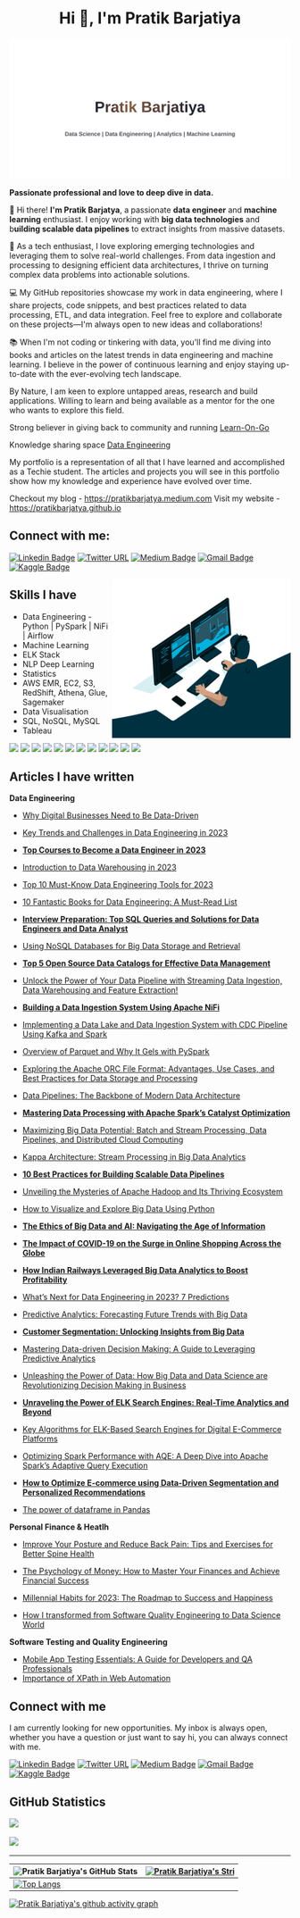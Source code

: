 <h1 align="center">Hi 👋, I'm Pratik Barjatiya</h1>

![Pratik Barjatiya](https://raw.githubusercontent.com/pratikbarjatya/pratikbarjatya/master/assets/images/Banner.svg)

[1.1]: https://github.com/pratikbarjatya/pratikbarjatya/blob/master/assets/icons/LinkedIn.svg (linkedin)
[2.1]: https://github.com/pratikbarjatya/pratikbarjatya/blob/master/assets/icons/email.png (mail)
[3.1]: https://github.com/pratikbarjatya/pratikbarjatya/blob/master/assets/icons/medium39.png (medium)
[4.1]: https://github.com/pratikbarjatya/pratikbarjatya/blob/master/assets/icons/Kaggle.svg (kaggle)

[1]: https://www.linkedin.com/in/pratik-barjatiya/
[2]: mailto:pratikbarjatya@gmail.com
[3]: https://medium.com/@pratikbarjatya
[4]: https://www.kaggle.com/pra0705

**Passionate professional and love to deep dive in data.**
  
👋 Hi there! **I'm Pratik Barjatya**, a passionate **data engineer** and **machine learning** enthusiast. I enjoy working with **big data technologies** and b**uilding scalable data pipelines** to extract insights from massive datasets.

🚀 As a tech enthusiast, I love exploring emerging technologies and leveraging them to solve real-world challenges. From data ingestion and processing to designing efficient data architectures, I thrive on turning complex data problems into actionable solutions.

💻 My GitHub repositories showcase my work in data engineering, where I share projects, code snippets, and best practices related to data processing, ETL, and data integration. Feel free to explore and collaborate on these projects—I'm always open to new ideas and collaborations!

📚 When I'm not coding or tinkering with data, you'll find me diving into books and articles on the latest trends in data engineering and machine learning. I believe in the power of continuous learning and enjoy staying up-to-date with the ever-evolving tech landscape.

By Nature, I am keen to explore untapped areas, research and build applications. Willing to learn and being available as a mentor for the one who wants to explore this field.
 
Strong believer in giving back to community and running [Learn-On-Go](https://www.linkedin.com/groups/13913721/) 

Knowledge sharing space [Data Engineering](https://dataengineering.quora.com/)

My portfolio is a representation of all that I have learned and accomplished as a Techie student. 
The articles and projects you will see in this portfolio show how my knowledge and experience have evolved over time.

Checkout my blog - https://pratikbarjatya.medium.com
Visit my website - https://pratikbarjatya.github.io


## Connect with me:

[![Linkedin Badge](https://img.shields.io/badge/-LinkedIn-blue?style=flat-square&logo=Linkedin&logoColor=white&link=https://www.linkedin.com/in/pratik-barjatiya)](https://www.linkedin.com/in/pratik-barjatiya)
[![Twitter URL](https://img.shields.io/badge/Twitter-1DA1F2?style=flat-square&logo=twitter&logoColor=white&link=https://twitter.com/pratik007a)](https://twitter.com/pratik007a)
[![Medium Badge](https://img.shields.io/badge/-Medium-000000?style=flat-square&labelColor=000000&logo=medium&logoColor=white&link=https://medium.com/@pratikbarjatya)](https://medium.com/@pratikbarjatya)
[![Gmail Badge](https://img.shields.io/badge/-Gmail-c14438?style=flat-square&logo=Gmail&logoColor=white&link=mailto:pratikbarjatya@gmail.com)](mailto:pratikbarjatya@gmail.com)
[![Kaggle Badge](https://img.shields.io/badge/-Kaggle-20BEFF?style=flat-square&logo=Kaggle&logoColor=white&link=https://www.kaggle.com/pra0705)](https://www.kaggle.com/pra0705) 
<!-- ---- -->

 <img align="right" alt="GIF" src="https://raw.githubusercontent.com/pratikbarjatya/pratikbarjatya/master/assets/images/codegif.gif" width="320" height="284" />

## Skills I have

* Data Engineering - Python | PySpark | NiFi | Airflow
* Machine Learning
* ELK Stack
* NLP Deep Learning
* Statistics
* AWS EMR, EC2, S3, RedShift, Athena, Glue, Sagemaker 
* Data Visualisation
* SQL, NoSQL, MySQL
* Tableau

![](https://img.shields.io/badge/Code-Python-informational?style=flat&logo=python&logoColor=white&color=2CD4A7)
![](https://img.shields.io/badge/Database-InfluxDB-informational?style=flat&logo=influxdb&logoColor=white&color=2CD4A7)
![](https://img.shields.io/badge/Database-PostgreSQL-informational?style=flat&logo=postgresql&logoColor=white&color=2CD4A7)
![](https://img.shields.io/badge/Frontend-HTML-informational?style=flat&logo=html5&logoColor=white&color=2CD4A7)
![](https://img.shields.io/badge/Frontend-CSS-informational?style=flat&logo=css&logoColor=white&color=2CD4A7)
![](https://img.shields.io/badge/Shell-Bash-informational?style=flat&logo=bash&logoColor=white&color=2CD4A7)
![](https://img.shields.io/badge/DeepLearning-Keras-informational?style=flat&logo=pytorch&logoColor=white&color=2CD4A7)
![](https://img.shields.io/badge/DeepLearning-PyTorch-informational?style=flat&logo=keras&logoColor=white&color=2CD4A7)
![](https://img.shields.io/badge/ML-ScikitLearn-informational?style=flat&logo=sklearn&logoColor=white&color=2CD4A7)
![](https://img.shields.io/badge/DataViz-Plotly-informational?style=flat&logo=plotly&logoColor=white&color=2CD4A7)
![](https://img.shields.io/badge/DataViz-Seaborn-informational?style=flat&logo=seaborn&logoColor=white&color=2CD4A7)
![](https://img.shields.io/badge/Deployment-Heroku-informational?style=flat&logo=heroku&logoColor=white&color=2CD4A7)


## Articles I have written
**Data Engineering**
- [Why Digital Businesses Need to Be Data-Driven](https://pratikbarjatya.medium.com/why-digital-data-driven-42a9499393df)
- [Key Trends and Challenges in Data Engineering in 2023](https://pratikbarjatya.medium.com/key-trends-and-challenges-in-data-engineering-367c15df1b7)
- **[Top Courses to Become a Data Engineer in 2023](https://pratikbarjatya.medium.com/top-courses-to-become-a-data-engineer-in-2023-aa3312281641)**
- [Introduction to Data Warehousing in 2023](https://pratikbarjatya.medium.com/introduction-to-data-warehousing-in-2023-3f5f12d21e92)
- [Top 10 Must-Know Data Engineering Tools for 2023](https://pratikbarjatya.medium.com/top-10-must-know-data-engineering-tools-for-2023-406c92615851)
- [10 Fantastic Books for Data Engineering: A Must-Read List](https://pratikbarjatya.medium.com/10-fantastic-books-for-data-engineering-a-must-read-list-210146cddf24)
- **[Interview Preparation: Top SQL Queries and Solutions for Data Engineers and Data Analyst](https://pratikbarjatya.medium.com/top-interview-sql-queries-and-solutions-for-data-engineers-and-data-analyst-c5d542088b68)**
- [Using NoSQL Databases for Big Data Storage and Retrieval](https://pratikbarjatya.medium.com/using-nosql-databases-for-big-data-storage-and-retrieval-446350d1603b)
- **[Top 5 Open Source Data Catalogs for Effective Data Management](https://pratikbarjatya.medium.com/top-5-open-source-data-catalogs-for-effective-data-management-5f86722e588e)**
- [Unlock the Power of Your Data Pipeline with Streaming Data Ingestion, Data Warehousing and Feature Extraction!](https://pratikbarjatya.medium.com/unlock-the-power-of-your-data-pipeline-with-streaming-data-ingestion-data-warehousing-and-feature-58d11870a4ad)
- **[Building a Data Ingestion System Using Apache NiFi](https://pratikbarjatya.medium.com/building-data-ingestion-system-using-apache-nifi-76e90765ac43)**
- [Implementing a Data Lake and Data Ingestion System with CDC Pipeline Using Kafka and Spark](https://medium.com/data-and-beyond/implementing-data-lake-and-data-ingestion-system-with-cdc-pipeline-using-kafka-and-spark-1da6de73de10)
- [Overview of Parquet and Why It Gels with PySpark](https://medium.com/data-and-beyond/overview-parquet-and-why-it-gels-with-pyspark-d6e2209bf225)
- [Exploring the Apache ORC File Format: Advantages, Use Cases, and Best Practices for Data Storage and Processing](https://medium.com/data-and-beyond/exploring-the-orc-file-format-advantages-use-cases-and-best-practices-for-data-storage-and-79c607ee9289)
- [Data Pipelines: The Backbone of Modern Data Architecture](https://pratikbarjatya.medium.com/data-pipelines-the-backbone-of-modern-data-architecture-811cdf5dbec)
- **[Mastering Data Processing with Apache Spark’s Catalyst Optimization](https://pratikbarjatya.medium.com/mastering-data-processing-with-apache-sparks-catalyst-optimization-ebe38a77cd84)**
- [Maximizing Big Data Potential: Batch and Stream Processing, Data Pipelines, and Distributed Cloud Computing](https://pratikbarjatya.medium.com/maximizing-big-data-potential-batch-and-stream-processing-data-pipelines-and-distributed-cloud-8d3a848aa04d)
- [Kappa Architecture: Stream Processing in Big Data Analytics](https://medium.com/data-and-beyond/kappa-architecture-stream-processing-in-big-data-analytics-e539f4bf63cd)
- **[10 Best Practices for Building Scalable Data Pipelines](https://pratikbarjatya.medium.com/10-best-practices-for-building-scalable-data-pipelines-b9a4413b908)**
- [Unveiling the Mysteries of Apache Hadoop and Its Thriving Ecosystem](https://medium.com/data-and-beyond/unveiling-the-mysteries-of-apache-hadoop-and-its-thriving-ecosystem-5c8724716dca)
- [How to Visualize and Explore Big Data Using Python](https://pratikbarjatya.medium.com/how-to-visualize-and-explore-big-data-using-python-2c4cd0d8dae4)
- **[The Ethics of Big Data and AI: Navigating the Age of Information](https://pratikbarjatya.medium.com/the-ethics-of-big-data-and-ai-navigating-the-age-of-information-ed937c65a73d)**
- **[The Impact of COVID-19 on the Surge in Online Shopping Across the Globe](https://medium.com/data-and-beyond/the-impact-of-covid-19-on-the-surge-in-online-shopping-across-the-globe-602df30dec1d)**
- **[How Indian Railways Leveraged Big Data Analytics to Boost Profitability](https://medium.com/data-and-beyond/how-indian-railways-leveraged-big-data-analytics-to-boost-profitability-f61867cf64e6)**
- [What’s Next for Data Engineering in 2023? 7 Predictions](https://pratikbarjatya.medium.com/whats-next-for-data-engineering-in-2023-7-predictions-b424423218c9)

- [Predictive Analytics: Forecasting Future Trends with Big Data](https://pratikbarjatya.medium.com/predictive-analytics-forecasting-future-trends-with-big-data-5eef92ebf53)
- **[Customer Segmentation: Unlocking Insights from Big Data](https://pratikbarjatya.medium.com/customer-segmentation-unlocking-insights-from-big-data-8976b9836e88)**
- [Mastering Data-driven Decision Making: A Guide to Leveraging Predictive Analytics](https://medium.com/data-and-beyond/mastering-data-driven-decision-making-a-guide-to-leveraging-predictive-analytics-83bb01394241)
- [Unleashing the Power of Data: How Big Data and Data Science are Revolutionizing Decision Making in Business](https://pratikbarjatya.medium.com/unleashing-the-power-of-data-how-big-data-and-data-science-are-revolutionizing-decision-making-in-8aa7266a8a7c)
  
- **[Unraveling the Power of ELK Search Engines: Real-Time Analytics and Beyond](https://pratikbarjatya.medium.com/unraveling-the-power-of-elk-search-engines-real-time-analytics-and-beyond-8ca6960fcd32)**
- [Key Algorithms for ELK-Based Search Engines for Digital E-Commerce Platforms](https://pratikbarjatya.medium.com/key-algorithms-for-elk-based-search-engines-for-digital-e-commerce-platforms-542a6a7f1f07)
- [Optimizing Spark Performance with AQE: A Deep Dive into Apache Spark’s Adaptive Query Execution](https://medium.com/data-and-beyond/optimizing-spark-performance-with-aqe-a-deep-dive-into-apache-sparks-adaptive-query-execution-ada33916cbdd)
- **[How to Optimize E-commerce using Data-Driven Segmentation and Personalized Recommendations](https://pratikbarjatya.medium.com/how-to-optimize-e-commerce-using-data-driven-segmentation-and-personalized-recommendations-9e4cc1a7f5b0)**
- [The power of dataframe in Pandas](https://pratikbarjatya.medium.com/the-power-of-data-frame-in-pandas-ade694253e20)

**Personal Finance & Heatlh**
- [Improve Your Posture and Reduce Back Pain: Tips and Exercises for Better Spine Health](https://pratikbarjatya.medium.com/improve-your-posture-and-reduce-back-pain-tips-and-exercises-for-better-spine-health-853ce228dc82)
- [The Psychology of Money: How to Master Your Finances and Achieve Financial Success](https://pratikbarjatya.medium.com/the-psychology-of-money-lessons-learned-on-the-path-to-financial-success-56027adaeeca)
- [Millennial Habits for 2023: The Roadmap to Success and Happiness](https://pratikbarjatya.medium.com/millennial-habits-for-2023-the-roadmap-to-success-and-happiness-818e0c297c9)

- [How I transformed from Software Quality Engineering to Data Science World](https://pratikbarjatya.medium.com/how-i-transformed-from-software-quality-engineering-to-data-science-world-bb13ca1c3122)

**Software Testing and Quality Engineering**
- [Mobile App Testing Essentials: A Guide for Developers and QA Professionals](https://pratikbarjatya.medium.com/mobile-apps-testing-essentials-5497f5939cd6)
- [Importance of XPath in Web Automation](https://pratikbarjatya.medium.com/importance-of-xpath-in-web-automation-81139b9001c5)


## Connect with me

I am currently looking for new opportunities. My inbox is always open, whether you have a question or just want to say hi, you can always connect with me.

[![Linkedin Badge](https://img.shields.io/badge/-LinkedIn-blue?style=flat-square&logo=Linkedin&logoColor=white&link=https://www.linkedin.com/in/pratik-barjatiya)](https://www.linkedin.com/in/pratik-barjatiya)
[![Twitter URL](https://img.shields.io/badge/Twitter-1DA1F2?style=flat-square&logo=twitter&logoColor=white&link=https://twitter.com/pratik007a)](https://twitter.com/pratik007a)
[![Medium Badge](https://img.shields.io/badge/-Medium-000000?style=flat-square&labelColor=000000&logo=medium&logoColor=white&link=https://medium.com/@pratikbarjatya)](https://medium.com/@pratikbarjatya)
[![Gmail Badge](https://img.shields.io/badge/-Gmail-c14438?style=flat-square&logo=Gmail&logoColor=white&link=mailto:pratikbarjatya@gmail.com)](mailto:pratikbarjatya@gmail.com)
[![Kaggle Badge](https://img.shields.io/badge/-Kaggle-20BEFF?style=flat-square&logo=Kaggle&logoColor=white&link=https://www.kaggle.com/pra0705)](https://www.kaggle.com/pra0705) 

<!-- section - social media icons -->

## GitHub Statistics

![](https://komarev.com/ghpvc/?username=pratikbarjatya&color=green) 

![](https://github-profile-trophy.vercel.app/?username=pratikbarjatya&theme=flat&no-frame=true&row=1&column=6&margin-w=5&margin-h=5&count_private=true&bgColor=#f5f5f5&title=Followers,Stars,Repositories,Commit,MultiLanguage)

---
| ![Pratik Barjatiya's GitHub Stats](https://github-readme-stats.vercel.app/api?username=pratikbarjatya&show_icons=true&theme=radical) | [![Pratik Barjatiya's Stri](https://streak-stats.demolab.com?user=pratikbarjatya&theme=dark&border_radius=7&mode=weekly)](https://git.io/streak-stats) |
| ------------------------------------------------------------ | ------------------------------------------------------------ |
| [![Top Langs](https://github-readme-stats.vercel.app/api/top-langs/?username=pratikbarjatya&layout=compact&&show_icons=true&theme=radical)](https://github.com/pratikbarjatya/github-readme-stats) |                                                              |


[![Pratik Barjatiya's github activity graph](https://github-readme-activity-graph.vercel.app/graph?username=pratikbarjatya&bg_color=121212&color=d01bc4&line=9e4c98&point=dd13a7&area=true&hide_border=true)](https://github.com/ashutosh00710/github-readme-activity-graph)

<!--
**pratikbarjatya/pratikbarjatya** is a ✨ _special_ ✨ repository because its `README.md` (this file) appears on your GitHub profile.

Here are some ideas to get you started:

- 🔭 I’m currently working on ...
- 🌱 I’m currently learning ...
- 👯 I’m looking to collaborate on ...
- 🤔 I’m looking for help with ...
- 💬 Ask me about ...
- 📫 How to reach me: ...
- 😄 Pronouns: ...
- ⚡ Fun fact: ...
-->
